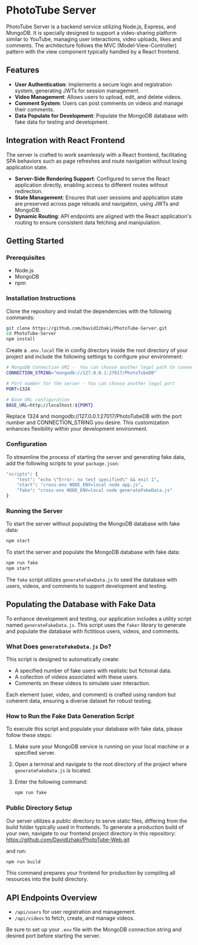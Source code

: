 # PhotoTube Server

PhotoTube Server is a backend service utilizing Node.js, Express, and MongoDB. It is specially designed to support a video-sharing platform similar to YouTube, managing user interactions, video uploads, likes and comments. The architecture follows the MVC (Model-View-Controller) pattern with the view component typically handled by a React frontend.

## Features

- **User Authentication**: Implements a secure login and registration system, generating JWTs for session management.
- **Video Management**: Allows users to upload, edit, and delete videos.
- **Comment System**: Users can post comments on videos and manage their comments.
- **Data Populate for Development**: Populate the MongoDB database with fake data for testing and development.

## Integration with React Frontend

The server is crafted to work seamlessly with a React frontend, facilitating SPA behaviors such as page refreshes and route navigation without losing application state.
- **Server-Side Rendering Support**: Configured to serve the React application directly, enabling access to different routes without redirection.
- **State Management**: Ensures that user sessions and application state are preserved across page reloads and navigation, using JWTs and MongoDB.
- **Dynamic Routing**: API endpoints are aligned with the React application's routing to ensure consistent data fetching and manipulation.

## Getting Started

### Prerequisites

- Node.js
- MongoDB
- npm

### Installation Instructions

Clone the repository and install the dependencies with the following commands:

```bash
git clone https://github.com/DavidIzhaki/PhotoTube-Server.git
cd PhotoTube-Server
npm install
```


Create a `.env.local` file in config directory inside the root directory of your project and include the following settings to configure your environment:

```bash
# MongoDB Connection URI -  You can choose another legal path to connect to MongoDB
CONNECTION_STRING="mongodb://127.0.0.1:27017/PhotoTubeDB"

# Port number for the server - You can choose another legal port
PORT=1324

# Base URL configuration
BASE_URL=http://localhost:${PORT}
```

Replace 1324 and mongodb://127.0.0.1:27017/PhotoTubeDB with the port number and CONNECTION_STRING you desire. This customization enhances flexibility within your development environment.

### Configuration

To streamline the process of starting the server and generating fake data, add the following scripts to your `package.json`:

```bash
"scripts": {
    "test": "echo \"Error: no test specified\" && exit 1",
    "start": "cross-env NODE_ENV=local node app.js",
    "fake": "cross-env NODE_ENV=local node generateFakeData.js"
}
```

### Running the Server

To start the server without populating the MongoDB database with fake data:
```bash
npm start
```

To start the server and populate the MongoDB database with fake data:
```bash
npm run fake
npm start
```

The `fake` script utilizes `generateFakeData.js` to seed the database with users, videos, and comments to support development and testing.

## Populating the Database with Fake Data

To enhance development and testing, our application includes a utility script named `generateFakeData.js`. This script uses the `faker` library to generate and populate the database with fictitious users, videos, and comments.

### What Does `generateFakeData.js` Do?

This script is designed to automatically create:
- A specified number of fake users with realistic but fictional data.
- A collection of videos associated with these users.
- Comments on these videos to simulate user interaction.

Each element (user, video, and comment) is crafted using random but coherent data, ensuring a diverse dataset for robust testing.

### How to Run the Fake Data Generation Script

To execute this script and populate your database with fake data, please follow these steps:

1. Make sure your MongoDB service is running on your local machine or a specified server.
2. Open a terminal and navigate to the root directory of the project where `generateFakeData.js` is located.
3. Enter the following command:

   ```bash
   npm run fake
   ```

### Public Directory Setup

Our server utilizes a public directory to serve static files, differing from the build folder typically used in frontends. To generate a production build of your own, navigate to our frontend project directory in this repository: https://github.com/DavidIzhaki/PhotoTube-Web.git

 and run:

```bash
npm run build
```

This command prepares your frontend for production by compiling all resources into the build directory.


## API Endpoints Overview

- `/api/users` for user registration and management.
- `/api/videos` to fetch, create, and manage videos.

Be sure to set up your `.env` file with the MongoDB connection string and desired port before starting the server.
